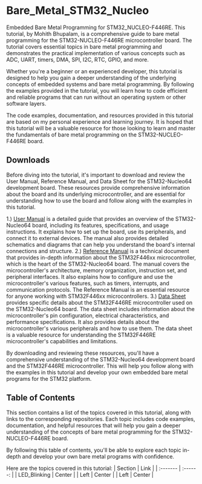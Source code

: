 # Bare_Metal_STM32_Nucleo
Embedded Bare Metal Programming for STM32_NUCLEO-F446RE. This tutorial, by Mohith Bhupalam, is a comprehensive guide to bare metal programming for the STM32-NUCLEO-F446RE microcontroller board. The tutorial covers essential topics in bare metal programming and demonstrates the practical implementation of various concepts such as ADC, UART, timers, DMA, SPI, I2C, RTC, GPIO, and more.

Whether you're a beginner or an experienced developer, this tutorial is designed to help you gain a deeper understanding of the underlying concepts of embedded systems and bare metal programming. By following the examples provided in the tutorial, you will learn how to code efficient and reliable programs that can run without an operating system or other software layers.

The code examples, documentation, and resources provided in this tutorial are based on my personal experience and learning journey. It is hoped that this tutorial will be a valuable resource for those looking to learn and master the fundamentals of bare metal programming on the STM32-NUCLEO-F446RE board.

## Downloads 
Before diving into the tutorial, it's important to download and review the User Manual, Reference Manual, and Data Sheet for the STM32-Nucleo64 development board. These resources provide comprehensive information about the board and its underlying microcontroller, and are essential for understanding how to use the board and follow along with the examples in this tutorial.

1.) [User Manual](https://www.st.com/resource/en/user_manual/um1724-stm32-nucleo64-boards-mb1136-stmicroelectronics.pdf) is a detailed guide that provides an overview of the STM32-Nucleo64 board, including its features, specifications, and usage instructions. It explains how to set up the board, use its peripherals, and connect it to external devices. The manual also provides detailed schematics and diagrams that can help you understand the board's internal connections and structure.
2.) [Reference Manual](https://www.st.com/resource/en/reference_manual/dm00135183-stm32f446xx-advanced-arm-based-32-bit-mcus-stmicroelectronics.pdf) is a technical document that provides in-depth information about the STM32F446xx microcontroller, which is the heart of the STM32-Nucleo64 board. The manual covers the microcontroller's architecture, memory organization, instruction set, and peripheral interfaces. It also explains how to configure and use the microcontroller's various features, such as timers, interrupts, and communication protocols. The Reference Manual is an essential resource for anyone working with STM32F446xx microcontrollers.
3.) [Data Sheet](https://www.st.com/resource/en/datasheet/stm32f446re.pdf) provides specific details about the STM32F446RE microcontroller used on the STM32-Nucleo64 board. The data sheet includes information about the microcontroller's pin configuration, electrical characteristics, and performance specifications. It also provides details about the microcontroller's various peripherals and how to use them. The data sheet is a valuable resource for understanding the STM32F446RE microcontroller's capabilities and limitations.

By downloading and reviewing these resources, you'll have a comprehensive understanding of the STM32-Nucleo64 development board and the STM32F446RE microcontroller. This will help you follow along with the examples in this tutorial and develop your own embedded bare metal programs for the STM32 platform.

## Table of Contents 

This section contains a list of the topics covered in this tutorial, along with links to the corresponding repositories. Each topic includes code examples, documentation, and helpful resources that will help you gain a deeper understanding of the concepts of bare metal programming for the STM32-NUCLEO-F446RE board.

By following this table of contents, you'll be able to explore each topic in-depth and develop your own bare metal programs with confidence.

Here are the topics covered in this tutorial:
| Section  | Link |
| :------- | :------: | 
|  LED_Blinking   | Center   | 
| Left     | Center   | 
| Left     | Center   |

